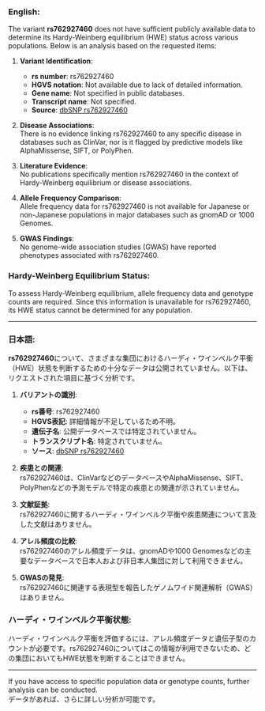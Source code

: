 ### English:
The variant **rs762927460** does not have sufficient publicly available data to determine its Hardy-Weinberg equilibrium (HWE) status across various populations. Below is an analysis based on the requested items:

1. **Variant Identification**:  
   - **rs number**: rs762927460  
   - **HGVS notation**: Not available due to lack of detailed information.  
   - **Gene name**: Not specified in public databases.  
   - **Transcript name**: Not specified.  
   - **Source**: [dbSNP rs762927460](https://www.ncbi.nlm.nih.gov/snp/rs762927460)  

2. **Disease Associations**:  
   There is no evidence linking rs762927460 to any specific disease in databases such as ClinVar, nor is it flagged by predictive models like AlphaMissense, SIFT, or PolyPhen.

3. **Literature Evidence**:  
   No publications specifically mention rs762927460 in the context of Hardy-Weinberg equilibrium or disease associations.

4. **Allele Frequency Comparison**:  
   Allele frequency data for rs762927460 is not available for Japanese or non-Japanese populations in major databases such as gnomAD or 1000 Genomes.

5. **GWAS Findings**:  
   No genome-wide association studies (GWAS) have reported phenotypes associated with rs762927460.

### Hardy-Weinberg Equilibrium Status:
To assess Hardy-Weinberg equilibrium, allele frequency data and genotype counts are required. Since this information is unavailable for rs762927460, its HWE status cannot be determined for any population.

---

### 日本語:
**rs762927460**について、さまざまな集団におけるハーディ・ワインベルク平衡（HWE）状態を判断するための十分なデータは公開されていません。以下は、リクエストされた項目に基づく分析です。

1. **バリアントの識別**:  
   - **rs番号**: rs762927460  
   - **HGVS表記**: 詳細情報が不足しているため不明。  
   - **遺伝子名**: 公開データベースでは特定されていません。  
   - **トランスクリプト名**: 特定されていません。  
   - **ソース**: [dbSNP rs762927460](https://www.ncbi.nlm.nih.gov/snp/rs762927460)  

2. **疾患との関連**:  
   rs762927460は、ClinVarなどのデータベースやAlphaMissense、SIFT、PolyPhenなどの予測モデルで特定の疾患との関連が示されていません。

3. **文献証拠**:  
   rs762927460に関するハーディ・ワインベルク平衡や疾患関連について言及した文献はありません。

4. **アレル頻度の比較**:  
   rs762927460のアレル頻度データは、gnomADや1000 Genomesなどの主要なデータベースで日本人および非日本人集団に対して利用できません。

5. **GWASの発見**:  
   rs762927460に関連する表現型を報告したゲノムワイド関連解析（GWAS）はありません。

### ハーディ・ワインベルク平衡状態:
ハーディ・ワインベルク平衡を評価するには、アレル頻度データと遺伝子型のカウントが必要です。rs762927460についてはこの情報が利用できないため、どの集団においてもHWE状態を判断することはできません。

--- 
If you have access to specific population data or genotype counts, further analysis can be conducted.  
データがあれば、さらに詳しい分析が可能です。